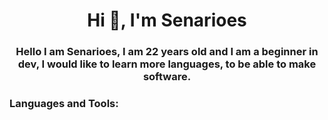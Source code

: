 <h1 align="center">Hi 👋, I'm Senarioes</h1>
<h3 align="center">Hello I am Senarioes, I am 22 years old and I am a beginner in dev, I would like to learn more languages, to be able to make software.</h3>


<h3 align="left">Languages and Tools:</h3>

